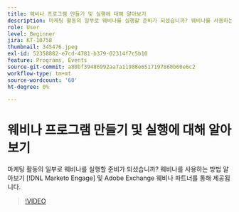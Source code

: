 ```yaml
---
title: 웨비나 프로그램 만들기 및 실행에 대해 알아보기
description: 마케팅 활동의 일부로 웨비나를 실행할 준비가 되셨습니까? 웨비나를 사용하는 방법 알아보기 [!DNL Marketo Engage] 및 Adobe Exchange 웨비나 파트너를 통해 제공됩니다.
role: User
level: Beginner
jira: KT-10758
thumbnail: 345476.jpeg
exl-id: 52358882-e7cd-4781-b379-02314f7c5b10
feature: Programs, Events
source-git-commit: a80bf39486992aa7a11988e6517197860b60e6c2
workflow-type: tm+mt
source-wordcount: '60'
ht-degree: 0%

---
```


# 웨비나 프로그램 만들기 및 실행에 대해 알아보기

마케팅 활동의 일부로 웨비나를 실행할 준비가 되셨습니까? 웨비나를 사용하는 방법 알아보기 [!DNL Marketo Engage] 및 Adobe Exchange 웨비나 파트너를 통해 제공됩니다.

>[!VIDEO](https://video.tv.adobe.com/v/345476/?quality=12&learn=on)

